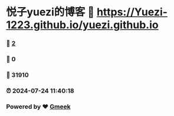 # 悦子yuezi的博客 :link: https://Yuezi-1223.github.io/yuezi.github.io 
### :page_facing_up: [2](https://Yuezi-1223.github.io/yuezi.github.io/tag.html) 
### :speech_balloon: 0 
### :hibiscus: 31910 
### :alarm_clock: 2024-07-24 11:40:18 
### Powered by :heart: [Gmeek](https://github.com/Meekdai/Gmeek)
